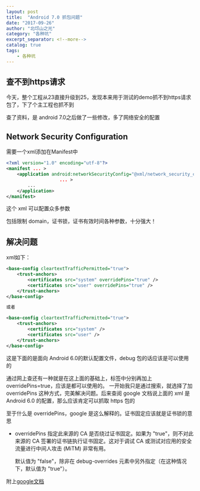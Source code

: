 ```yaml
---
layout: post
title:  "Android 7.0 抓包问题"
date: "2017-09-26"
author: "北邙山之光"
category: "各种坑"
excerpt_separator: <!--more-->
catalog: true  
tags: 
    - 各种坑
---
```




## 查不到https请求
今天，整个工程从23直接升级到25，发现本来用于测试的demo抓不到https请求包了，下了个主工程也抓不到

查了资料，是 android 7.0之后做了一些修改，多了网络安全的配置

## Network Security Configuration
需要一个xml添加在Manifest中

```xml
<?xml version="1.0" encoding="utf-8"?>
<manifest ... >
    <application android:networkSecurityConfig="@xml/network_security_config"
                    ... >
        ...
    </application>
</manifest>
```

这个 xml 可以配置众多参数

包括限制 domain，证书锁，证书有效时间各种参数，十分强大！

<!--more-->

## 解决问题
xml如下：
```xml
<base-config cleartextTrafficPermitted="true">
    <trust-anchors>
        <certificates src="system" overridePins="true" />
        <certificates src="user" overridePins="true" />
    </trust-anchors>
</base-config>

或者

<base-config cleartextTrafficPermitted="true">
    <trust-anchors>
        <certificates src="system" />
        <certificates src="user" />
    </trust-anchors>
</base-config>
```
这是下面的是面向 Android 6.0的默认配置文件，debug 包的话应该是可以使用的

通过网上查还有一种就是在这上面的基础上，<certificates>标签中分别再加上 overridePins=true，应该是都可以使用的。
一开始我只是通过搜索，就选择了加 overridePins 这种方式，完美解决问题。后来查阅 google 文档说上面的 xml 是 Android 6.0 的配置，那么应该肯定可以抓取 https 包的

至于什么是 overridePins，google 是这么解释的。证书固定应该就是证书锁的意思
+ overridePins
指定此来源的 CA 是否绕过证书固定。如果为 "true"，则不对此来源的 CA 签署的证书链执行证书固定。这对于调试 CA 或测试对应用的安全流量进行中间人攻击 (MiTM) 非常有用。

  默认值为 "false"，除非在 debug-overrides 元素中另外指定（在这种情况下，默认值为 "true"）。



附上[google文档](https://developer.android.com/training/articles/security-config.html#CustomTrust)
